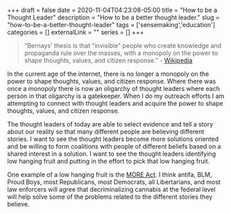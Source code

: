 +++ 
draft = false
date = 2020-11-04T04:23:08-05:00
title = "How to be a Thought Leader"
description = "How to be a better thought leader."
slug = "how-to-be-a-better-thought-leader" 
tags = ['sensemaking','education']
categories = []
externalLink = ""
series = []
+++

> “Bernays' thesis is that "invisible" people who create knowledge and propaganda rule over the masses, with a monopoly on the power to shape thoughts, values, and citizen response.” - [Wikipedia](https://en.wikipedia.org/wiki/Propaganda_%28book%29)

In the current age of the internet, there is no longer a monopoly on the power to shape thoughts, values, and citizen response.  Where there was once a monopoly there is now an oligarchy of thought leaders where each person in that oligarchy is a gatekeeper.  When I do my outreach efforts I am attempting to connect with thought leaders and acquire the power to shape thoughts, values, and citizen response.

The thought leaders of today are able to select evidence and tell a story about our reality so that many different people are believing different stories.  I want to see the thought leaders become more solutions oriented and be willing to form coalitions with people of different beliefs based on a shared interest in a solution.  I want to see the thought leaders identifying low hanging fruit and putting in the effort to pick that low hanging fruit.

One example of a low hanging fruit is the [MORE Act](https://www.mpp.org/policy/federal/the-more-act/).  I think antifa, BLM, Proud Boys, most Republicans, most Democrats, all Libertarians, and most law enforcers will agree that decriminalizing cannabis at the federal level will help solve some of the problems related to the different stories they believe.
